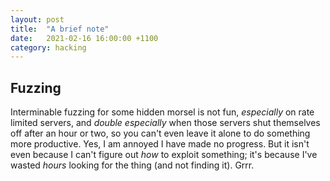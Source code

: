 ```yaml
---
layout: post
title:  "A brief note"
date:   2021-02-16 16:00:00 +1100
category: hacking
---
```


## Fuzzing

Interminable fuzzing for some hidden morsel is not fun, *especially* on rate limited servers, and *double especially* when those servers shut themselves off after an hour or two, so you can't even leave it alone to do something more productive. Yes, I am annoyed I have made no progress. But it isn't even because I can't figure out *how* to exploit something; it's because I've wasted *hours* looking for the thing (and not finding it). Grrr.

